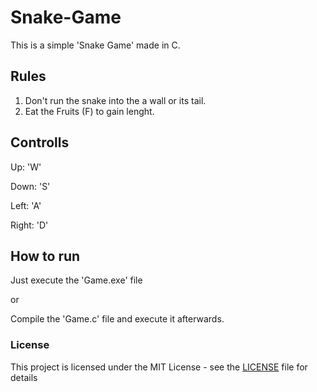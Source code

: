 # Snake-Game

This is a simple 'Snake Game' made in C.

## Rules

1. Don't run the snake into the a wall or its tail.
2. Eat the Fruits (F) to gain lenght.


## Controlls

Up: 'W'

Down: 'S'

Left: 'A'

Right: 'D'

## How to run

Just execute the 'Game.exe' file

or

Compile the 'Game.c' file and execute it afterwards.

### License

This project is licensed under the MIT License - see the [LICENSE](LICENSE) file for details
